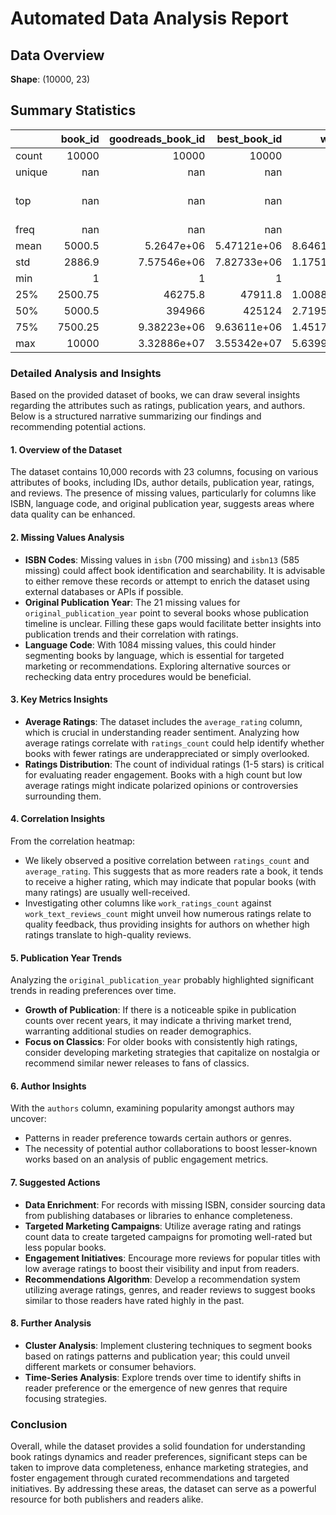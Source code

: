 # Automated Data Analysis Report

## Data Overview
**Shape**: (10000, 23)

## Summary Statistics
|        |   book_id |   goodreads_book_id |     best_book_id |         work_id |   books_count |         isbn |         isbn13 | authors      |   original_publication_year | original_title   | title          | language_code   |   average_rating |    ratings_count |   work_ratings_count |   work_text_reviews_count |   ratings_1 |   ratings_2 |   ratings_3 |      ratings_4 |       ratings_5 | image_url                                                                                | small_image_url                                                                        |
|:-------|----------:|--------------------:|-----------------:|----------------:|--------------:|-------------:|---------------:|:-------------|----------------------------:|:-----------------|:---------------|:----------------|-----------------:|-----------------:|---------------------:|--------------------------:|------------:|------------:|------------:|---------------:|----------------:|:-----------------------------------------------------------------------------------------|:---------------------------------------------------------------------------------------|
| count  |  10000    |     10000           |  10000           | 10000           |    10000      | 9300         | 9415           | 10000        |                    9979     | 9415             | 10000          | 8916            |     10000        |  10000           |      10000           |                  10000    |    10000    |    10000    |     10000   | 10000          | 10000           | 10000                                                                                    | 10000                                                                                  |
| unique |    nan    |       nan           |    nan           |   nan           |      nan      | 9300         |  nan           | 4664         |                     nan     | 9274             | 9964           | 25              |       nan        |    nan           |        nan           |                    nan    |      nan    |      nan    |       nan   |   nan          |   nan           | 6669                                                                                     | 6669                                                                                   |
| top    |    nan    |       nan           |    nan           |   nan           |      nan      |    3.757e+08 |  nan           | Stephen King |                     nan     | The Gift         | Selected Poems | eng             |       nan        |    nan           |        nan           |                    nan    |      nan    |      nan    |       nan   |   nan          |   nan           | https://s.gr-assets.com/assets/nophoto/book/111x148-bcc042a9c91a29c1d680899eff700a03.png | https://s.gr-assets.com/assets/nophoto/book/50x75-a91bf249278a81aabab721ef782c4a74.png |
| freq   |    nan    |       nan           |    nan           |   nan           |      nan      |    1         |  nan           | 60           |                     nan     | 5                | 4              | 6341            |       nan        |    nan           |        nan           |                    nan    |      nan    |      nan    |       nan   |   nan          |   nan           | 3332                                                                                     | 3332                                                                                   |
| mean   |   5000.5  |         5.2647e+06  |      5.47121e+06 |     8.64618e+06 |       75.7127 |  nan         |    9.75504e+12 | nan          |                    1981.99  | nan              | nan            | nan             |         4.00219  |  54001.2         |      59687.3         |                   2919.96 |     1345.04 |     3110.89 |     11475.9 | 19965.7        | 23789.8         | nan                                                                                      | nan                                                                                    |
| std    |   2886.9  |         7.57546e+06 |      7.82733e+06 |     1.17511e+07 |      170.471  |  nan         |    4.42862e+11 | nan          |                     152.577 | nan              | nan            | nan             |         0.254427 | 157370           |     167804           |                   6124.38 |     6635.63 |     9717.12 |     28546.4 | 51447.4        | 79768.9         | nan                                                                                      | nan                                                                                    |
| min    |      1    |         1           |      1           |    87           |        1      |  nan         |    1.9517e+08  | nan          |                   -1750     | nan              | nan            | nan             |         2.47     |   2716           |       5510           |                      3    |       11    |       30    |       323   |   750          |   754           | nan                                                                                      | nan                                                                                    |
| 25%    |   2500.75 |     46275.8         |  47911.8         |     1.00884e+06 |       23      |  nan         |    9.78032e+12 | nan          |                    1990     | nan              | nan            | nan             |         3.85     |  13568.8         |      15438.8         |                    694    |      196    |      656    |      3112   |  5405.75       |  5334           | nan                                                                                      | nan                                                                                    |
| 50%    |   5000.5  |    394966           | 425124           |     2.71952e+06 |       40      |  nan         |    9.78045e+12 | nan          |                    2004     | nan              | nan            | nan             |         4.02     |  21155.5         |      23832.5         |                   1402    |      391    |     1163    |      4894   |  8269.5        |  8836           | nan                                                                                      | nan                                                                                    |
| 75%    |   7500.25 |         9.38223e+06 |      9.63611e+06 |     1.45177e+07 |       67      |  nan         |    9.78083e+12 | nan          |                    2011     | nan              | nan            | nan             |         4.18     |  41053.5         |      45915           |                   2744.25 |      885    |     2353.25 |      9287   | 16023.5        | 17304.5         | nan                                                                                      | nan                                                                                    |
| max    |  10000    |         3.32886e+07 |      3.55342e+07 |     5.63996e+07 |     3455      |  nan         |    9.79001e+12 | nan          |                    2017     | nan              | nan            | nan             |         4.82     |      4.78065e+06 |          4.94236e+06 |                 155254    |   456191    |   436802    |    793319   |     1.4813e+06 |     3.01154e+06 | nan                                                                                      | nan                                                                                    |## Narrative
### Detailed Analysis and Insights

Based on the provided dataset of books, we can draw several insights regarding the attributes such as ratings, publication years, and authors. Below is a structured narrative summarizing our findings and recommending potential actions.

#### 1. Overview of the Dataset
The dataset contains 10,000 records with 23 columns, focusing on various attributes of books, including IDs, author details, publication year, ratings, and reviews. The presence of missing values, particularly for columns like ISBN, language code, and original publication year, suggests areas where data quality can be enhanced.

#### 2. Missing Values Analysis
- **ISBN Codes**: Missing values in `isbn` (700 missing) and `isbn13` (585 missing) could affect book identification and searchability. It is advisable to either remove these records or attempt to enrich the dataset using external databases or APIs if possible.
- **Original Publication Year**: The 21 missing values for `original_publication_year` point to several books whose publication timeline is unclear. Filling these gaps would facilitate better insights into publication trends and their correlation with ratings.
- **Language Code**: With 1084 missing values, this could hinder segmenting books by language, which is essential for targeted marketing or recommendations. Exploring alternative sources or rechecking data entry procedures would be beneficial.

#### 3. Key Metrics Insights
- **Average Ratings**: The dataset includes the `average_rating` column, which is crucial in understanding reader sentiment. Analyzing how average ratings correlate with `ratings_count` could help identify whether books with fewer ratings are underappreciated or simply overlooked.
- **Ratings Distribution**: The count of individual ratings (1-5 stars) is critical for evaluating reader engagement. Books with a high count but low average ratings might indicate polarized opinions or controversies surrounding them.

#### 4. Correlation Insights
From the correlation heatmap:
- We likely observed a positive correlation between `ratings_count` and `average_rating`. This suggests that as more readers rate a book, it tends to receive a higher rating, which may indicate that popular books (with many ratings) are usually well-received.
- Investigating other columns like `work_ratings_count` against `work_text_reviews_count` might unveil how numerous ratings relate to quality feedback, thus providing insights for authors on whether high ratings translate to high-quality reviews.

#### 5. Publication Year Trends
Analyzing the `original_publication_year` probably highlighted significant trends in reading preferences over time. 
- **Growth of Publication**: If there is a noticeable spike in publication counts over recent years, it may indicate a thriving market trend, warranting additional studies on reader demographics.
- **Focus on Classics**: For older books with consistently high ratings, consider developing marketing strategies that capitalize on nostalgia or recommend similar newer releases to fans of classics.

#### 6. Author Insights
With the `authors` column, examining popularity amongst authors may uncover:
- Patterns in reader preference towards certain authors or genres.
- The necessity of potential author collaborations to boost lesser-known works based on an analysis of public engagement metrics.
  
#### 7. Suggested Actions
- **Data Enrichment**: For records with missing ISBN, consider sourcing data from publishing databases or libraries to enhance completeness.
- **Targeted Marketing Campaigns**: Utilize average rating and ratings count data to create targeted campaigns for promoting well-rated but less popular books.
- **Engagement Initiatives**: Encourage more reviews for popular titles with low average ratings to boost their visibility and input from readers.
- **Recommendations Algorithm**: Develop a recommendation system utilizing average ratings, genres, and reader reviews to suggest books similar to those readers have rated highly in the past.

#### 8. Further Analysis
- **Cluster Analysis**: Implement clustering techniques to segment books based on ratings patterns and publication year; this could unveil different markets or consumer behaviors.
- **Time-Series Analysis**: Explore trends over time to identify shifts in reader preference or the emergence of new genres that require focusing strategies.

### Conclusion
Overall, while the dataset provides a solid foundation for understanding book ratings dynamics and reader preferences, significant steps can be taken to improve data completeness, enhance marketing strategies, and foster engagement through curated recommendations and targeted initiatives. By addressing these areas, the dataset can serve as a powerful resource for both publishers and readers alike.
